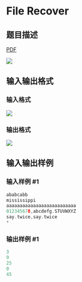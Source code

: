 # File Recover

## 题目描述

[problemUrl]: https://uva.onlinejudge.org/index.php?option=com_onlinejudge&Itemid=8&category=243&page=show_problem&problem=3343

[PDF](https://uva.onlinejudge.org/external/121/p12191.pdf)

![](https://cdn.luogu.com.cn/upload/vjudge_pic/UVA12191/9387e79b9a65c54de6dec87cbae2d24ba30e4e97.png)

## 输入输出格式

### 输入格式

![](https://cdn.luogu.com.cn/upload/vjudge_pic/UVA12191/789124fd20f6927e6a2c4a32c5e7cfc4ed1df80f.png)

### 输出格式

![](https://cdn.luogu.com.cn/upload/vjudge_pic/UVA12191/235aa5c35b090e930a9381db5b7c1a2bef450e7e.png)

## 输入输出样例

### 输入样例 #1

```cpp
ababcabb
mississippi
aaaaaaaaaaaaaaaaaaaaaaaaaa
012345678,abcdefg.STUVWXYZ
say.twice,say.twice
*
```


### 输出样例 #1

```cpp
3
9
25
0
45
```


